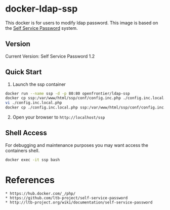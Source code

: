 # docker-ldap-ssp

 This docker is for users to modify ldap password.
 This image is based on the [Self Service Password](https://github.com/ltb-project/self-service-password) system.

## Version
 Current Version: Self Service Password 1.2

## Quick Start
  1. Launch the ssp container

```bash
docker run --name ssp -d -p 80:80 openfrontier/ldap-ssp
docker cp ssp:/var/www/html/ssp/conf/config.inc.php ./config.inc.local.php
vi ./config.inc.local.php
docker cp ./config.inc.local.php ssp:/var/www/html/ssp/conf/config.inc.local.php
```

  2. Open your browser to `http://localhost/ssp`

## Shell Access

For debugging and maintenance purposes you may want access the containers shell.

```bash
docker exec -it ssp bash
```

# References
    * https://hub.docker.com/_/php/
    * https://github.com/ltb-project/self-service-password
    * http://ltb-project.org/wiki/documentation/self-service-password
